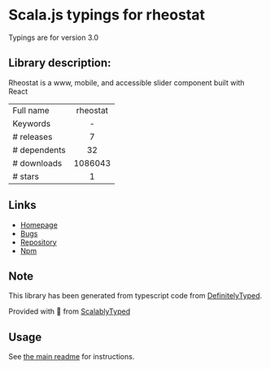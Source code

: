 
# Scala.js typings for rheostat

Typings are for version 3.0

## Library description:
Rheostat is a www, mobile, and accessible slider component built with React

|                    |                 |
| ------------------ | :-------------: |
| Full name          | rheostat |
| Keywords           | - |
| # releases         | 7 |
| # dependents       | 32 |
| # downloads        | 1086043 |
| # stars            | 1 |

## Links
- [Homepage](https://github.com/airbnb/rheostat#readme)
- [Bugs](https://github.com/airbnb/rheostat/issues)
- [Repository](https://github.com/airbnb/rheostat)
- [Npm](https://www.npmjs.com/package/rheostat)
    


## Note
This library has been generated from typescript code from [DefinitelyTyped](https://definitelytyped.org).

Provided with :purple_heart: from [ScalablyTyped](https://github.com/oyvindberg/ScalablyTyped)

## Usage
See [the main readme](../../readme.md) for instructions.


